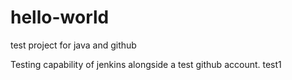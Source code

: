 # hello-world
test project for java and github

Testing capability of jenkins alongside a test github account.
test1

